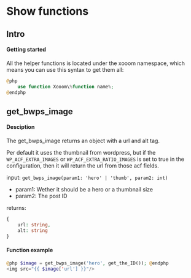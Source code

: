 # Show functions
<!-- panels:start -->

<!-- div:title-panel -->
## Intro
<!-- div:left-panel -->
#### Getting started
All the helper functions is located under the xooom namespace, which means you can use this syntax to get them all: 
<!-- div:right-panel -->
```php
@php
    use function Xooom\%function name%;
@endphp
```

<!-- div:title-panel -->
## get_bwps_image
<!-- div:left-panel -->
#### Desciption
The get_bwps_image returns an object with a url and alt tag. 

Per default it uses the thumbnail from wordpress, but if the `WP_ACF_EXTRA_IMAGES` or `WP_ACF_EXTRA_RATIO_IMAGES` is set to true in the configuration, then it will return the url from those acf fields. 

input: `get_bwps_image(param1: 'hero' | 'thumb', param2: int)`
- param1: Wether it should be a hero or a thumbnail size
- param2: The post ID 

returns: 
```php
{
    url: string,
    alt: string
}
```
<!-- div:right-panel -->
#### Function example
```php
@php $image = get_bwps_image('hero', get_the_ID()); @endphp
<img src="{{ $image['url'] }}"/>
```
<!-- panels:end -->
